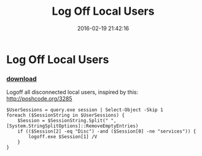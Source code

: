 ﻿---
pid:            6229
poster:         LogOffUsers
title:          Log Off Local Users
date:           2016-02-19 21:42:16
format:         posh
parent:         0
parent:         0

---

# Log Off Local Users

### [download](6229.ps1)

Logoff all disconnected local users, inspired by this: http://poshcode.org/3285

```posh
$UserSessions = query.exe session | Select-Object -Skip 1
foreach ($SessionString in $UserSessions) {
    $Session = $SessionString.Split(" ",[System.StringSplitOptions]::RemoveEmptyEntries) 
    if (($Session[2] -eq "Disc") -and ($Session[0] -ne "services")) {
        logoff.exe $Session[1] /V
    }
}
```
